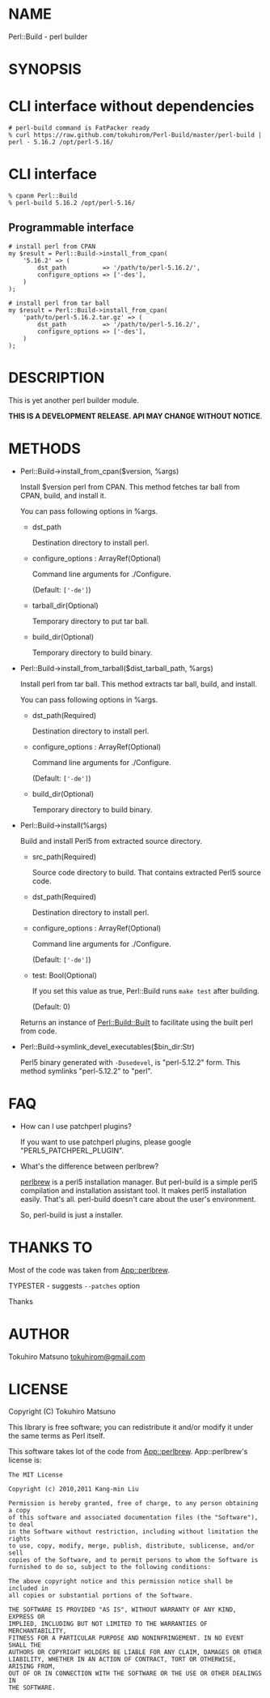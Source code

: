 # NAME

Perl::Build - perl builder

# SYNOPSIS

# CLI interface without dependencies

    # perl-build command is FatPacker ready
    % curl https://raw.github.com/tokuhirom/Perl-Build/master/perl-build | perl - 5.16.2 /opt/perl-5.16/

# CLI interface

    % cpanm Perl::Build
    % perl-build 5.16.2 /opt/perl-5.16/

## Programmable interface

    # install perl from CPAN
    my $result = Perl::Build->install_from_cpan(
        '5.16.2' => (
            dst_path          => '/path/to/perl-5.16.2/',
            configure_options => ['-des'],
        )
    );

    # install perl from tar ball
    my $result = Perl::Build->install_from_cpan(
        'path/to/perl-5.16.2.tar.gz' => (
            dst_path          => '/path/to/perl-5.16.2/',
            configure_options => ['-des'],
        )
    );

# DESCRIPTION

This is yet another perl builder module.

__THIS IS A DEVELOPMENT RELEASE. API MAY CHANGE WITHOUT NOTICE__.

# METHODS

- Perl::Build->install\_from\_cpan($version, %args)

    Install $version perl from CPAN. This method fetches tar ball from CPAN, build, and install it.

    You can pass following options in %args.

    - dst\_path

        Destination directory to install perl.

    - configure\_options : ArrayRef(Optional)

        Command line arguments for ./Configure.

        (Default: `['-de']`)

    - tarball\_dir(Optional)

        Temporary directory to put tar ball.

    - build\_dir(Optional)

        Temporary directory to build binary.

- Perl::Build->install\_from\_tarball($dist\_tarball\_path, %args)

    Install perl from tar ball. This method extracts tar ball, build, and install.

    You can pass following options in %args.

    - dst\_path(Required)

        Destination directory to install perl.

    - configure\_options : ArrayRef(Optional)

        Command line arguments for ./Configure.

        (Default: `['-de']`)

    - build\_dir(Optional)

        Temporary directory to build binary.

- Perl::Build->install(%args)

    Build and install Perl5 from extracted source directory.

    - src\_path(Required)

        Source code directory to build.  That contains extracted Perl5 source code.

    - dst\_path(Required)

        Destination directory to install perl.

    - configure\_options : ArrayRef(Optional)

        Command line arguments for ./Configure.

        (Default: `['-de']`)

    - test: Bool(Optional)

        If you set this value as true, Perl::Build runs `make test` after building.

        (Default: 0)

    Returns an instance of [Perl::Build::Built](http://search.cpan.org/perldoc?Perl::Build::Built) to facilitate using the built perl from code.

- Perl::Build->symlink\_devel\_executables($bin\_dir:Str)

    Perl5 binary generated with ` -Dusedevel `, is "perl-5.12.2" form. This method symlinks "perl-5.12.2" to "perl".

# FAQ

- How can I use patchperl plugins?

    If you want to use patchperl plugins, please google "PERL5\_PATCHPERL\_PLUGIN".

- What's the difference between perlbrew?

    [perlbrew](http://search.cpan.org/perldoc?perlbrew) is a perl5 installation manager. But perl-build is a simple perl5 compilation and installation assistant tool.
    It makes perl5 installation easily. That's all. perl-build doesn't care about the user's environment.

    So, perl-build is just a installer.

# THANKS TO

Most of the code was taken from [App::perlbrew](http://search.cpan.org/perldoc?App::perlbrew).

TYPESTER - suggests `--patches` option

Thanks

# AUTHOR

Tokuhiro Matsuno <tokuhirom@gmail.com>



# LICENSE

Copyright (C) Tokuhiro Matsuno

This library is free software; you can redistribute it and/or modify
it under the same terms as Perl itself.

This software takes lot of the code from [App::perlbrew](http://search.cpan.org/perldoc?App::perlbrew). App::perlbrew's license is:

    The MIT License

    Copyright (c) 2010,2011 Kang-min Liu

    Permission is hereby granted, free of charge, to any person obtaining a copy
    of this software and associated documentation files (the "Software"), to deal
    in the Software without restriction, including without limitation the rights
    to use, copy, modify, merge, publish, distribute, sublicense, and/or sell
    copies of the Software, and to permit persons to whom the Software is
    furnished to do so, subject to the following conditions:

    The above copyright notice and this permission notice shall be included in
    all copies or substantial portions of the Software.

    THE SOFTWARE IS PROVIDED "AS IS", WITHOUT WARRANTY OF ANY KIND, EXPRESS OR
    IMPLIED, INCLUDING BUT NOT LIMITED TO THE WARRANTIES OF MERCHANTABILITY,
    FITNESS FOR A PARTICULAR PURPOSE AND NONINFRINGEMENT. IN NO EVENT SHALL THE
    AUTHORS OR COPYRIGHT HOLDERS BE LIABLE FOR ANY CLAIM, DAMAGES OR OTHER
    LIABILITY, WHETHER IN AN ACTION OF CONTRACT, TORT OR OTHERWISE, ARISING FROM,
    OUT OF OR IN CONNECTION WITH THE SOFTWARE OR THE USE OR OTHER DEALINGS IN
    THE SOFTWARE.


